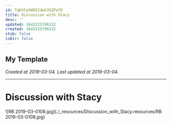 ```yaml
---
id: TqKVFpSWHI2dwk35ZPoYD
title: Discussion with Stacy
desc: ''
updated: 1645225706332
created: 1645225706332
stub: false
isDir: false
---
```

My Template
---

_Created at 2019-03-04._
_Last updated at 2019-03-04._




---

# Discussion with Stacy


![RB 2019-03-0108.jpg](./_resources/Discussion_with_Stacy.resources/RB 2019-03-0108.jpg)

